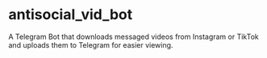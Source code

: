 # antisocial_vid_bot
A Telegram Bot that downloads messaged videos from Instagram or TikTok and uploads them to Telegram for easier viewing.
